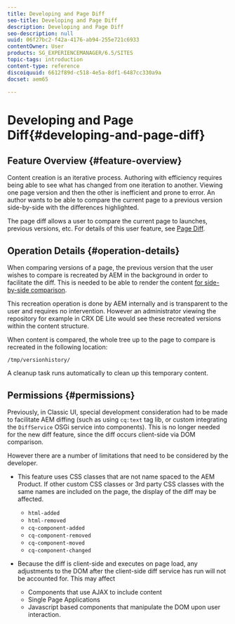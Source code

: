 ```yaml
---
title: Developing and Page Diff
seo-title: Developing and Page Diff
description: Developing and Page Diff
seo-description: null
uuid: 06f27bc2-f42a-4176-ab94-255e721c6933
contentOwner: User
products: SG_EXPERIENCEMANAGER/6.5/SITES
topic-tags: introduction
content-type: reference
discoiquuid: 6612f89d-c518-4e5a-8df1-6487cc330a9a
docset: aem65

---
```


# Developing and Page Diff{#developing-and-page-diff}

## Feature Overview {#feature-overview}

Content creation is an iterative process. Authoring with efficiency requires being able to see what has changed from one iteration to another. Viewing one page version and then the other is inefficient and prone to error. An author wants to be able to compare the current page to a previous version side-by-side with the differences highlighted.

The page diff allows a user to compare the current page to launches, previous versions, etc. For details of this user feature, see [Page Diff](/help/sites-authoring/page-diff.md).

## Operation Details {#operation-details}

When comparing versions of a page, the previous version that the user wishes to compare is recreated by AEM in the background in order to facilitate the diff. This is needed to be able to render the content [for side-by-side comparison](/help/sites-developing/pagediff.md#operation-details).

This recreation operation is done by AEM internally and is transparent to the user and requires no intervention. However an administrator viewing the repository for example in CRX DE Lite would see these recreated versions within the content structure.

When content is compared, the whole tree up to the page to compare is recreated in the following location:

`/tmp/versionhistory/`

A cleanup task runs automatically to clean up this temporary content.

## Permissions {#permissions}

Previously, in Classic UI, special development consideration had to be made to facilitate AEM diffing (such as using `cq:text` tag lib, or custom integrating the `DiffService` OSGi service into components). This is no longer needed for the new diff feature, since the diff occurs client-side via DOM comparison.

However there are a number of limitations that need to be considered by the developer.

* This feature uses CSS classes that are not name spaced to the AEM Product. If other custom CSS classes or 3rd party CSS classes with the same names are included on the page, the display of the diff may be affected.

    * `html-added`
    * `html-removed`
    * `cq-component-added`
    * `cq-component-removed`
    * `cq-component-moved`
    * `cq-component-changed`

* Because the diff is client-side and executes on page load, any adjustments to the DOM after the client-side diff service has run will not be accounted for. This may affect

    * Components that use AJAX to include content
    * Single Page Applications
    * Javascript based components that manipulate the DOM upon user interaction.
